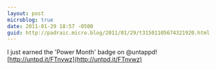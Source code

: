 ```yaml
---
layout: post
microblog: true
date: 2011-01-29 18:57 -0500
guid: http://padraic.micro.blog/2011/01/29/t31501105674321920.html
---
```

I just earned the 'Power Month' badge on @untappd! [http://untpd.it/FTnvwz](http://untpd.it/FTnvwz)

